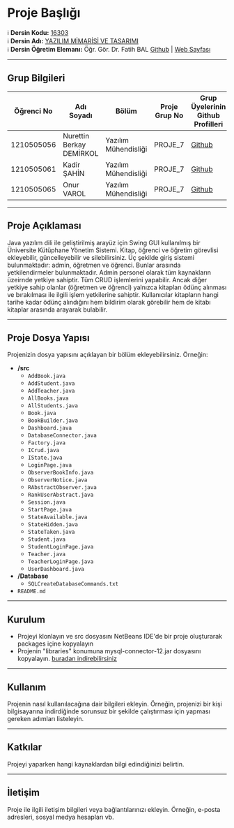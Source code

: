 # Proje Başlığı

:information_source: **Dersin Kodu:** [16303](https://ebp.klu.edu.tr/Ders/dersDetay/YAZ16303/716026/tr)  
:information_source: **Dersin Adı:** [YAZILIM MİMARİSİ VE TASARIMI](https://ebp.klu.edu.tr/Ders/dersDetay/YAZ16303/716026/tr)  
:information_source: **Dersin Öğretim Elemanı:** Öğr. Gör. Dr. Fatih BAL  [Github](https://github.com/balfatih)   |    [Web Sayfası](https://balfatih.github.io/)
   
---

## Grup Bilgileri

| Öğrenci No | Adı Soyadı           | Bölüm          		   | Proje Grup No | Grup Üyelerinin Github Profilleri                 |
|------------|----------------------|--------------------------|---------------|---------------------------------------------------|
| 1210505056  | Nurettin Berkay DEMİRKOL			| Yazılım Mühendisliği     | PROJE_7       | [Github](https://github.com/nurettinberkaydemirkol)     |
| 1210505061  | Kadir ŞAHİN   | Yazılım Mühendisliği     | PROJE_7       | [Github](https://github.com/AesBarant)    |
| 1210505065  | Onur VAROL   | Yazılım Mühendisliği     | PROJE_7       | [Github](https://github.com/onurvaroll)     |

---

## Proje Açıklaması

Java yazılım dili ile geliştirilmiş arayüz için Swing GUI kullanılmış bir Üniversite Kütüphane Yönetim Sistemi. Kitap, öğrenci ve öğretim görevlisi ekleyebilir, güncelleyebilir ve silebilirsiniz. Üç şekilde giriş sistemi bulunmaktadır: admin, öğretmen ve öğrenci. Bunlar arasında yetkilendirmeler bulunmaktadır. Admin personel olarak tüm kaynakların üzeirnde yetkiye sahiptir. Tüm CRUD işlemlerini yapabilir. Ancak diğer yetkiye sahip olanlar (öğretmen ve öğrenci) yalnızca kitapları ödünç alınması ve bırakılması ile ilgili işlem yetkilerine sahiptir. Kullanıcılar kitapların hangi tarihe kadar ödünç alındığını hem bildirim olarak görebilir hem de kitabı kitaplar arasında arayarak bulabilir. 

---

## Proje Dosya Yapısı

Projenizin dosya yapısını açıklayan bir bölüm ekleyebilirsiniz. Örneğin:
- **/src**
  - `AddBook.java`
  - `AddStudent.java`
  - `AddTeacher.java`
  - `AllBooks.java`
  - `AllStudents.java`
  - `Book.java`
  - `BookBuilder.java`
  - `Dashboard.java`
  - `DatabaseConnector.java`
  - `Factory.java`
  - `ICrud.java`
  - `IState.java`
  - `LoginPage.java`
  - `ObserverBookInfo.java`
  - `ObserverNotice.java`
  - `RAbstractObserver.java`
  - `RankUserAbstract.java`
  - `Session.java`
  - `StartPage.java`
  - `StateAvailable.java`
  - `StateHidden.java`
  - `StateTaken.java`
  - `Student.java`
  - `StudentLoginPage.java`
  - `Teacher.java`
  - `TeacherLoginPage.java`
  - `UserDashboard.java`
- **/Database**
  - `SQLCreateDatabaseCommands.txt`
- `README.md`


---

## Kurulum

- Projeyi klonlayın ve src dosyasını NetBeans IDE'de bir proje oluşturarak packages içine kopyalayın
- Projenin "libraries" konumuna mysql-connector-12.jar dosyasını kopyalayın. [buradan indirebilirsiniz](https://dev.mysql.com/downloads/connector/j/)

---

## Kullanım

Projenin nasıl kullanılacağına dair bilgileri ekleyin. Örneğin, projenizi bir kişi bilgisayarına indirdiğinde sorunsuz bir şekilde çalıştırması için yapması gereken adımları listeleyin.

---

## Katkılar

Projeyi yaparken hangi kaynaklardan bilgi edindiğinizi belirtin.

---

## İletişim

Proje ile ilgili iletişim bilgileri veya bağlantılarınızı ekleyin. Örneğin, e-posta adresleri, sosyal medya hesapları vb.
